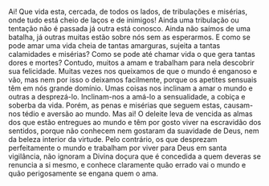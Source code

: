 Ai! Que vida esta, cercada, de todos os lados, de tribulações e misérias, onde tudo está cheio de laços e de inimigos! Ainda uma tribulação ou tentação não é passada já outra está conosco. Ainda não saímos de uma batalha, já outras muitas estão sobre nós sem as esperarmos. E como se pode amar uma vida cheia de tantas amarguras, sujeita a tantas calamidades e misérias? Como se pode até chamar vida o que gera tantas dores e mortes? Contudo, muitos a amam e trabalham para nela descobrir sua felicidade. Muitas vezes nos queixamos de que o mundo é enganoso e vão, mas nem por isso o deixamos facilmente, porque os apetites sensuais têm em nós grande domínio. Umas coisas nos inclinam a amar o mundo e outras a desprezá-lo. Inclinam-nos a amá-lo a sensualidade, a cobiça e soberba da vida. Porém, as penas e misérias que seguem estas, causam-nos tédio e aversão ao mundo. Mas ai! O deleite leva de vencida as almas dos que estão entregues ao mundo e têm por gosto viver na escravidão dos sentidos, porque não conhecem nem gostaram da suavidade de Deus, nem da beleza interior da virtude. Pelo contrário, os que desprezam perfeitamente o mundo e trabalham por viver para Deus em santa vigilância, não ignoram a Divina doçura que é concedida a quem deveras se renuncia a si mesmo, e conhece claramente quão errado vai o mundo e quão perigosamente se engana quem o ama.